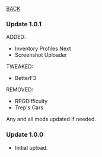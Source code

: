 
[BACK](..)

### Update 1.0.1

ADDED:
- Inventory Profiles Next
- Screenshot Uploader

TWEAKED:
- BetterF3

REMOVED:
- RPGDifficulty
- Trep's Cars

Any and all mods updated if needed.

### Update 1.0.0
- Initial upload.